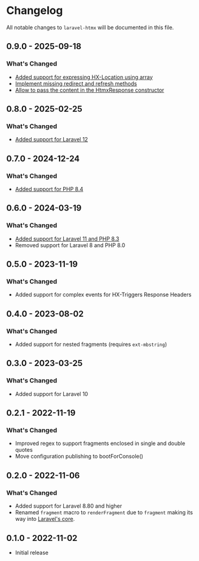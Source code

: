 # Changelog

All notable changes to `laravel-htmx` will be documented in this file.

## 0.9.0 - 2025-09-18

### What's Changed

- [Added support for expressing HX-Location using array](https://github.com/mauricius/laravel-htmx/pull/34)
- [Implement missing redirect and refresh methods](https://github.com/mauricius/laravel-htmx/pull/34)
- [Allow to pass the content in the HtmxResponse constructor](https://github.com/mauricius/laravel-htmx/pull/34)

## 0.8.0 - 2025-02-25

### What's Changed

- [Added support for Laravel 12](https://github.com/mauricius/laravel-htmx/pull/24)

## 0.7.0 - 2024-12-24

### What's Changed

- [Added support for PHP 8.4](https://github.com/mauricius/laravel-htmx/pull/23)

## 0.6.0 - 2024-03-19

### What's Changed

- [Added support for Laravel 11 and PHP 8.3](https://github.com/mauricius/laravel-htmx/pull/17)
- Removed support for Laravel 8 and PHP 8.0

## 0.5.0 - 2023-11-19

### What's Changed

- Added support for complex events for HX-Triggers Response Headers

## 0.4.0 - 2023-08-02

### What's Changed

- Added support for nested fragments (requires `ext-mbstring`)

## 0.3.0 - 2023-03-25

### What's Changed

- Added support for Laravel 10

## 0.2.1 - 2022-11-19

### What's Changed

- Improved regex to support fragments enclosed in single and double quotes
- Move configuration publishing to bootForConsole()

## 0.2.0 - 2022-11-06

### What's Changed

- Added support for Laravel 8.80 and higher
- Renamed `fragment` macro to `renderFragment` due to `fragment` making its way into [Laravel's core](https://github.com/laravel/framework/pull/44774).

## 0.1.0 - 2022-11-02

- Initial release
